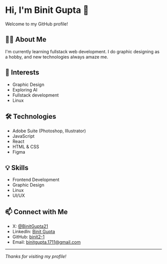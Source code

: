 # Hi, I'm Binit Gupta 👋

Welcome to my GitHub profile!

## 👨‍💻 About Me
I'm currently learning fullstack web development. I do graphic designing as a hobby, and new technologies always amaze me.

## 🌱 Interests
- Graphic Design
- Exploring AI
- Fullstack development
- Linux

## 🛠️ Technologies
- Adobe Suite (Photoshop, Illustrator)
- JavaScript
- React
- HTML & CSS
- Figma

## 💡 Skills
- Frontend Development
- Graphic Design
- Linux
- UI/UX

## 📫 Connect with Me
- X: [@BinitGupta21](https://x.com/BinitGupta21)
- LinkedIn: [Binit Gupta](www.linkedin.com/in/binitgupta)
- GitHub: [binit2-1](https://github.com/binit2-1/)
- Email: binitgupta.1711@gmail.com

---
*Thanks for visiting my profile!*
